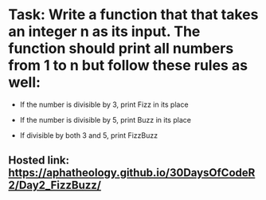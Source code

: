 # Task: Write a function that that takes an integer n as its input. The function should print all numbers from 1 to n but follow these rules as well:

- If the number is divisible by 3, print Fizz in its place

- If the number is divisible by 5, print Buzz in its place

- If divisible by both 3 and 5, print FizzBuzz

## Hosted link: https://aphatheology.github.io/30DaysOfCodeR2/Day2_FizzBuzz/